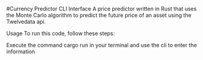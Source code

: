 #Currency Predictor CLI Interface
A price predictor written in Rust that uses the Monte Carlo algorithm to predict the future price of an asset using the Twelvedata api. 

Usage
To run this code, follow these steps:

Execute the command cargo run in your terminal and use the cli to enter the information